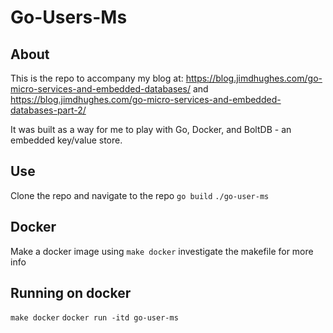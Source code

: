 # Go-Users-Ms

## About

This is the repo to accompany my blog at: https://blog.jimdhughes.com/go-micro-services-and-embedded-databases/ and https://blog.jimdhughes.com/go-micro-services-and-embedded-databases-part-2/

It was built as a way for me to play with Go, Docker, and BoltDB - an embedded key/value store.

## Use

Clone the repo and navigate to the repo
`go build`
`./go-user-ms`

## Docker

Make a docker image using `make docker` investigate the makefile for more info

## Running on docker

`make docker`
`docker run -itd go-user-ms`
